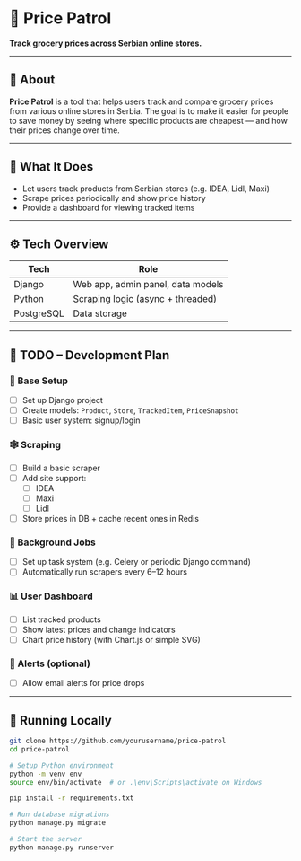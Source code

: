 # 🛒 Price Patrol

**Track grocery prices across Serbian online stores.**

---

## 📌 About

**Price Patrol** is a tool that helps users track and compare grocery prices from various online stores in Serbia. The goal is to make it easier for people to save money by seeing where specific products are cheapest — and how their prices change over time.

---

## 🎯 What It Does

- Let users track products from Serbian stores (e.g. IDEA, Lidl, Maxi)
- Scrape prices periodically and show price history
- Provide a dashboard for viewing tracked items

---

## ⚙️ Tech Overview

| Tech      | Role                            |
|-----------|---------------------------------|
| Django    | Web app, admin panel, data models |
| Python    | Scraping logic (async + threaded) |
| PostgreSQL| Data storage                     |

---

## 🚧 TODO – Development Plan

### 📁 Base Setup
- [ ] Set up Django project
- [ ] Create models: `Product`, `Store`, `TrackedItem`, `PriceSnapshot`
- [ ] Basic user system: signup/login

### 🕸 Scraping
- [ ] Build a basic scraper
- [ ] Add site support:
  - [ ] IDEA
  - [ ] Maxi
  - [ ] Lidl
- [ ] Store prices in DB + cache recent ones in Redis

### 🔄 Background Jobs
- [ ] Set up task system (e.g. Celery or periodic Django command)
- [ ] Automatically run scrapers every 6–12 hours

### 📊 User Dashboard
- [ ] List tracked products
- [ ] Show latest prices and change indicators
- [ ] Chart price history (with Chart.js or simple SVG)

### 💌 Alerts (optional)
- [ ] Allow email alerts for price drops

---

## 🧰 Running Locally

```bash
git clone https://github.com/yourusername/price-patrol
cd price-patrol

# Setup Python environment
python -m venv env
source env/bin/activate  # or .\env\Scripts\activate on Windows

pip install -r requirements.txt

# Run database migrations
python manage.py migrate

# Start the server
python manage.py runserver
